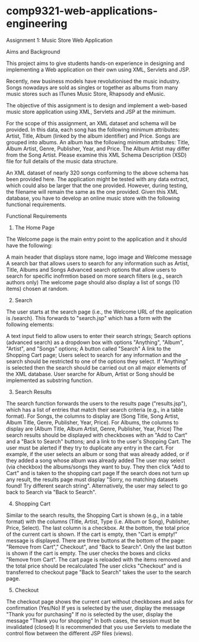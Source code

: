 # comp9321-web-applications-engineering

Assignment 1: Music Store Web Application

Aims and Background

This project aims to give students hands-on experience in designing and implementing a Web application on their own using XML, Servlets and JSP.

Recently, new business models have revolutionised the music industry. Songs nowadays are sold as singles or together as albums from many music stores such as ITunes Music Store, Rhapsody and eMusic.

The objective of this assignment is to design and implement a web-based music store application using XML, Servlets and JSP at the minimum.

For the scope of this assignment, an XML dataset and schema will be provided. In this data, each song has the following minimum attributes: Artist, Title, Album (linked by the album identifier) and Price. Songs are grouped into albums. An album has the following minimum attributes: Title, Album Artist, Genre, Publisher, Year, and Price. The Album Artist may differ from the Song Artist. Please examine this XML Schema Description (XSD) file for full details of the music data structure.

An XML dataset of nearly 320 songs conforming to the above schema has been provided here. The application might be tested with any data extract, which could also be larger that the one provided. However, during testing, the filename will remain the same as the one provided. Given this XML database, you have to develop an online music store with the following functional requirements.

Functional Requirements

1. The Home Page

The Welcome page is the main entry point to the application and it should have the following:

A main header that displays store name, logo image and Welcome message
A search bar that allows users to search for any information such as Artist, Title, Albums and Songs
Advanced search options that allow users to search for specific inofrmtion based on more search filters (e.g., search authors only)
The welcome page should also display a list of songs (10 items) chosen at random.

2. Search

The user starts at the search page (i.e., the Welcome URL of the application is /search). This forwards to "search.jsp" which has a form with the following elements:

A text input field to allow users to enter their search strings;
Search options (advanced search) as a dropdown box with options "Anything", "Album", "Artist", and "Songs" options;
A button called "Search"
A link to the Shopping Cart page;
Users select to search for any information and the search should be restricted to one of the options they select. If "Anything" is selected then the search should be carried out on all major elements of the XML database. User searche for Album, Artist or Song should be implemented as substring function.

3. Search Results

The search function forwards the users to the results page ("results.jsp"), which has a list of entries that match their search criteria (e.g., in a table format). For Songs, the columns to display are (Song Title, Song Artist, Album Title, Genre, Publisher, Year, Price). For Albums, the columns to display are (Album Title, Album Artist, Genre, Publisher, Year, Price)
The search results should be displayed with checkboxes with an "Add to Cart" and a "Back to Search" buttons; and a link to the user's Shopping Cart.
The user must be alerted if they try to duplicate any entry in the cart. For example, if the user selects an album or song that was already added, or if they added a song whose album was already added
The user may select (via checkbox) the albums/songs they want to buy. They then click "Add to Cart" and is taken to the shopping cart page
If the search does not turn up any result, the results page must display "Sorry, no matching datasets found! Try different search string".
Alternatively, the user may select to go back to Search via "Back to Search".

4. Shopping Cart

Similar to the search results, the Shopping Cart is shown (e.g., in a table format) with the columns (Title, Artist, Type (i.e. Album or Song), Publisher, Price, Select). The last column is a checkbox. At the bottom, the total price of the current cart is shown.
If the cart is empty, then "Cart is empty!" message is displayed.
There are three buttons at the bottom of the page: "Remove from Cart"," Checkout", and "Back to Search". Only the last button is shown if the cart is empty.
The user checks the boxes and clicks "Remove from Cart". The cart page is reloaded with the items removed and the total price should be recalculated
The user clicks "Checkout" and is transferred to checkout page
"Back to Search" takes the user to the search page.

5. Checkout

The checkout page shows the current cart without checkboxes and asks for confirmation (Yes/No)
If yes is selected by the user, display the message "Thank you for purchasing"
If no is selected by the user, display the message "Thank you for shopping"
In both cases, the session must be invalidated (closed)
It is recommended that you use Servlets to mediate the control flow between the different JSP files (views).
